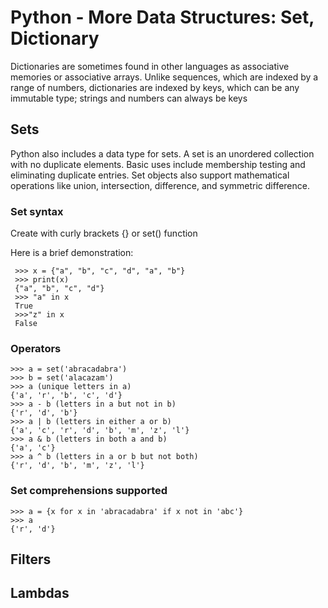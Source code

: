 # Python - More Data Structures: Set, Dictionary

Dictionaries are sometimes found in other languages as associative memories or associative arrays. Unlike sequences, which are indexed by a range of numbers, dictionaries are indexed by keys, which can be any immutable type; strings and numbers can always be keys

## Sets
Python also includes a data type for sets. A set is an unordered collection with no duplicate elements. Basic uses include membership testing and eliminating duplicate entries. Set objects also support mathematical operations like union, intersection, difference, and symmetric difference.
### Set syntax
Create with curly brackets {} or set() function

Here is a brief demonstration:

     >>> x = {"a", "b", "c", "d", "a", "b"}
     >>> print(x)
     {"a", "b", "c", "d"}
     >>> "a" in x
     True
     >>>"z" in x
     False
### Operators
    >>> a = set('abracadabra')
    >>> b = set('alacazam')
    >>> a (unique letters in a)
    {'a', 'r', 'b', 'c', 'd'}
    >>> a - b (letters in a but not in b)
    {'r', 'd', 'b'}
    >>> a | b (letters in either a or b)
    {'a', 'c', 'r', 'd', 'b', 'm', 'z', 'l'}
    >>> a & b (letters in both a and b)
    {'a', 'c'}
    >>> a ^ b (letters in a or b but not both)
    {'r', 'd', 'b', 'm', 'z', 'l'}

### Set comprehensions supported
    >>> a = {x for x in 'abracadabra' if x not in 'abc'}
    >>> a
    {'r', 'd'}

 
## Filters

## Lambdas


